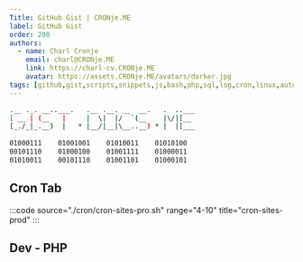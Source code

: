 ```yaml
---
Title: GitHub Gist | CRONje.ME
label: GitHub Gist
order: 200
authors:
  - name: Charl Cronje
    email: charl@CRONje.ME
    link: https://charl-cv.CRONje.ME
    avatar: https://assets.CRONje.ME/avatars/darker.jpg
tags: [github,gist,scripts,snippets,js,bash,php,sql,log,cron,linux,automation]
---
```


```sh
.__ ._. __..___.   .__ .__. __  __.   .  ..___
[ __ | (__   |     |  \|  |/  `(__    |\/|[__ 
[_./_|_.__)  |   * |__/|__|\__..__) * |  |[___
                                              
01000111    01001001    01010011    01010100 
00101110    01000100    01001111    01000011 
01010011    00101110    01001101    01000101 
```

## Cron Tab

:::code source="./cron/cron-sites-pro.sh" range="4-10" title="cron-sites-prod" :::

## Dev - PHP



